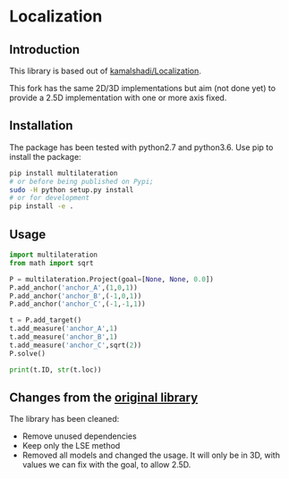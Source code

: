 # Localization

## Introduction

This library is based out of [kamalshadi/Localization](https://github.com/kamalshadi/Localization).

This fork has the same 2D/3D implementations but aim (not done yet) to provide a 2.5D implementation with one or more axis fixed.

## Installation

The package has been tested with python2.7 and python3.6. Use pip to install the package:

```bash
pip install multilateration
# or before being published on Pypi;
sudo -H python setup.py install
# or for development
pip install -e .
```

## Usage

```python
import multilateration
from math import sqrt

P = multilateration.Project(goal=[None, None, 0.0])
P.add_anchor('anchor_A',(1,0,1))
P.add_anchor('anchor_B',(-1,0,1))
P.add_anchor('anchor_C',(-1,-1,1))

t = P.add_target()
t.add_measure('anchor_A',1)
t.add_measure('anchor_B',1)
t.add_measure('anchor_C',sqrt(2))
P.solve()

print(t.ID, str(t.loc))

```

## Changes from the [original library](https://github.com/kamalshadi/Localization)

The library has been cleaned:

- Remove unused dependencies
- Keep only the LSE method
- Removed all models and changed the usage. It will only be in 3D, with values we can fix with the goal, to allow 2.5D.
